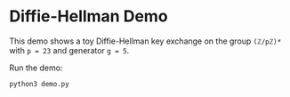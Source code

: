 # Diffie-Hellman Demo

This demo shows a toy Diffie-Hellman key exchange on the group `(ℤ/pℤ)*` with `p = 23` and generator `g = 5`.

Run the demo:

```bash
python3 demo.py
```
